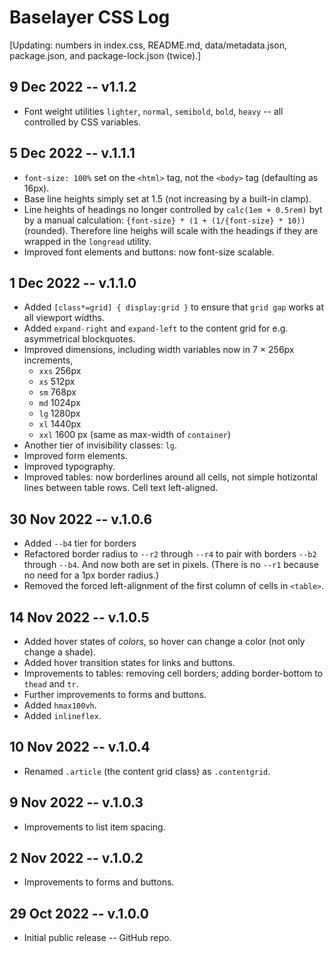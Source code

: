 
# Baselayer CSS Log

[Updating: numbers in index.css, README.md, data/metadata.json, package.json, and package-lock.json (twice).]

## 9 Dec 2022 -- v1.1.2

* Font weight utilities `lighter`, `normal`, `semibold`, `bold`, `heavy` -- all controlled by CSS variables. 

## 5 Dec 2022 -- v.1.1.1

* `font-size: 100%` set on the `<html>` tag, not the `<body>` tag (defaulting as 16px).
* Base line heights simply set at 1.5 (not increasing by a built-in clamp).
* Line heights of headings no longer controlled by `calc(1em + 0.5rem)` byt by a manual calculation: `{font-size} * (1 + (1/{font-size} * 10))` (rounded). Therefore line heighs will scale with the headings if they are wrapped in the `longread` utility.
* Improved font elements and buttons: now font-size scalable.

## 1 Dec 2022 -- v.1.1.0

* Added `[class*=grid] { display:grid }` to ensure that `grid gap` works at all viewport widths.
* Added `expand-right` and `expand-left` to the content grid for e.g. asymmetrical blockquotes.
* Improved dimensions, including width variables now in 7 × 256px increments, 
    * `xxs` 256px
    * `xs` 512px
    * `sm` 768px
    * `md` 1024px
    * `lg` 1280px
    * `xl` 1440px
    * `xxl` 1600 px (same as max-width of `container`)
* Another tier of invisibility classes: `lg`.
* Improved form elements.
* Improved typography.
* Improved tables: now borderlines around all cells, not simple hotizontal lines between table rows. Cell text left-aligned.

## 30 Nov 2022 -- v.1.0.6

* Added `--b4` tier for borders
* Refactored border radius to `--r2` through `--r4` to pair with borders `--b2` through `--b4`. And now both are set in pixels. (There is no `--r1` because no need for a 1px border radius.)
* Removed the forced left-alignment of the first column of cells in `<table>`.

## 14 Nov 2022 -- v.1.0.5

* Added hover states of _colors_, so hover can change a color (not only change a shade).
* Added hover transition states for links and buttons.
* Improvements to tables: removing cell borders; adding border-bottom to `thead` and `tr`.
* Further improvements to forms and buttons.
* Added `hmax100vh`.
* Added `inlineflex`.

## 10 Nov 2022 -- v.1.0.4

* Renamed `.article` (the content grid class) as `.contentgrid`.

## 9 Nov 2022 -- v.1.0.3

* Improvements to list item spacing.

## 2 Nov 2022 -- v.1.0.2

* Improvements to forms and buttons.

## 29 Oct 2022 -- v.1.0.0

* Initial public release -- GitHub repo.